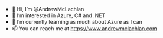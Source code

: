 - 👋 Hi, I’m @AndrewMcLachlan
- 👀 I’m interested in Azure, C# and .NET
- 🌱 I’m currently learning as much about Azure as I can 
- 📫 You can reach me at https://www.andrewmclachlan.com

<!---
AndrewMcLachlan/AndrewMcLachlan is a ✨ special ✨ repository because its `README.md` (this file) appears on your GitHub profile.
You can click the Preview link to take a look at your changes.
--->

